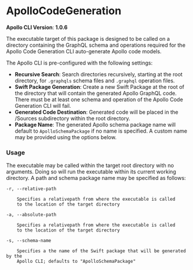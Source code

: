 
# ApolloCodeGeneration

**Apollo CLI Version**: **1.0.6**

The executable target of this package is designed to be called on a directory containing the GraphQL schema and operations required  for the Apollo Code Generation CLI auto-generate Apollo code models.

The Apollo CLI is pre-configured with the following settings:
- **Recursive Search**: Search directories recursively, starting at the root directory, for `.graphqls` schema files and `.graphql` operation files.
- **Swift Package Generation**: Create a new Swift Package at the root of the directory that will contain the generated Apollo GraphQL code. There must be at least one schema and operation of the Apollo Code Generation CLI will fail.
- **Generated Code Destination**: Generated code will be placed in the /Sources subdirectory within the root directory.
- **Package Name**: The generated Apollo schema package name will default to `ApolloSchemaPackage` if no name is specified. A custom name may be provided using the options below.
        
### Usage

The executable may be called within the target root directory with no arguments. Doing so will run the executable within its current working directory. A path and schema package name may be specified as follows:
    
    -r, --relative-path

        Specifies a relativepath from where the executable is called
        to the location of the target directory

    -a, --absolute-path
                        
        Specifies a relativepath from where the executable is called
        to the location of the target directory

    -s, --schema-name
                        
        Specifies a the name of the Swift package that will be generated by the
        Apollo CLI; defaults to "ApolloSchemaPackage"


